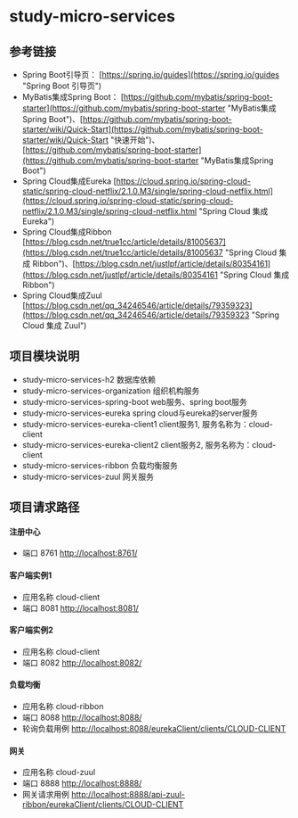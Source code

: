 # study-micro-services #

## 参考链接 ##
- Spring Boot引导页： 
[https://spring.io/guides](https://spring.io/guides "Spring Boot 引导页")
- MyBatis集成Spring Boot： [https://github.com/mybatis/spring-boot-starter](https://github.com/mybatis/spring-boot-starter "MyBatis集成Spring Boot")、[https://github.com/mybatis/spring-boot-starter/wiki/Quick-Start](https://github.com/mybatis/spring-boot-starter/wiki/Quick-Start "快速开始")、[https://github.com/mybatis/spring-boot-starter](https://github.com/mybatis/spring-boot-starter "MyBatis集成Spring Boot")
- Spring Cloud集成Eureka [https://cloud.spring.io/spring-cloud-static/spring-cloud-netflix/2.1.0.M3/single/spring-cloud-netflix.html](https://cloud.spring.io/spring-cloud-static/spring-cloud-netflix/2.1.0.M3/single/spring-cloud-netflix.html "Spring Cloud 集成 Eureka")
- Spring Cloud集成Ribbon [https://blog.csdn.net/true1cc/article/details/81005637](https://blog.csdn.net/true1cc/article/details/81005637 "Spring Cloud 集成 Ribbon")、[https://blog.csdn.net/justlpf/article/details/80354161](https://blog.csdn.net/justlpf/article/details/80354161 "Spring Cloud 集成 Ribbon")
- Spring Cloud集成Zuul [https://blog.csdn.net/qq_34246546/article/details/79359323](https://blog.csdn.net/qq_34246546/article/details/79359323 "Spring Cloud 集成 Zuul")

## 项目模块说明 ##
- study-micro-services-h2 数据库依赖
- study-micro-services-organization 组织机构服务
- study-micro-services-spring-boot web服务、spring boot服务
- study-micro-services-eureka spring cloud与eureka的server服务
- study-micro-services-eureka-client1 client服务1, 服务名称为：cloud-client
- study-micro-services-eureka-client2 client服务2, 服务名称为：cloud-client
- study-micro-services-ribbon 负载均衡服务
- study-micro-services-zuul 网关服务

## 项目请求路径 ##
#### 注册中心 ####
 - 端口 8761 [http://localhost:8761/](http://localhost:8761/ "注册中心")
#### 客户端实例1 ####
 - 应用名称 cloud-client
 - 端口 8081 [http://localhost:8081/](http://localhost:8081/ "客户端1")
#### 客户端实例2 ####
 - 应用名称 cloud-client
 - 端口 8082 [http://localhost:8082/](http://localhost:8082/ "客户端2")
#### 负载均衡 ####
 - 应用名称 cloud-ribbon
 - 端口 8088 [http://localhost:8088/](http://localhost:8088/ "负载均衡")
 - 轮询负载用例 [http://localhost:8088/eurekaClient/clients/CLOUD-CLIENT](http://localhost:8088/eurekaClient/clients/CLOUD-CLIENT "测试用例")
#### 网关 ####
 - 应用名称 cloud-zuul
 - 端口 8888 [http://localhost:8888/](http://localhost:8888/ "网关")
 - 网关请求用例 [http://localhost:8888/api-zuul-ribbon/eurekaClient/clients/CLOUD-CLIENT](http://localhost:8888/api-zuul-ribbon/eurekaClient/clients/CLOUD-CLIENT "测试用例")
